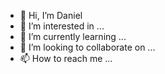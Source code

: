 - 👋 Hi, I’m Daniel 
- 👀 I’m interested in ...
- 🌱 I’m currently learning ...
- 💞️ I’m looking to collaborate on ...
- 📫 How to reach me ...

<!---
Velzevu/Velzevu is a ✨ special ✨ repository because its `README.md` (this file) appears on your GitHub profile.
You can click the Preview link to take a look at your changes.
--->
